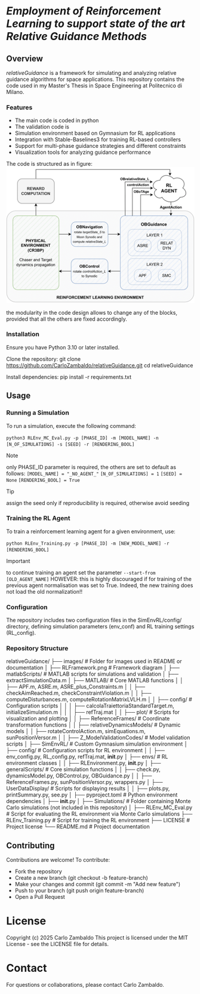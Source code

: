 # _Employment of Reinforcement Learning to support state of the art Relative Guidance Methods_ #

## Overview
_relativeGuidance_ is a framework for simulating and analyzing relative guidance algorithms for space applications. This repository contains the code used in my Master's Thesis in Space Engineering at Politecnico di Milano.

### Features
- The main code is coded in python
- The validation code is 
- Simulation environment based on Gymnasium for RL applications
- Integration with Stable-Baselines3 for training RL-based controllers
- Support for multi-phase guidance strategies and different constraints
- Visualization tools for analyzing guidance performance

The code is structured as in figure:
![Code structure and modularity](images/RLFramework.png)

the modularity in the code design allows to change any of the blocks, provided that all the others are fixed accordingly.

### Installation
Ensure you have Python 3.10 or later installed.

Clone the repository:
    git clone https://github.com/CarloZambaldo/relativeGuidance.git
    cd relativeGuidance

Install dependencies:
    pip install -r requirements.txt

## Usage

### Running a Simulation 
To run a simulation, execute the following command:

```python3 RLEnv_MC_Eval.py -p [PHASE_ID] -m [MODEL_NAME] -n [N_OF_SIMULATIONS] -s [SEED] -r [RENDERING_BOOL]```

> [!NOTE]
> only PHASE_ID parameter is required, the others are set to default as follows:
> ```[MODEL_NAME] = "_NO_AGENT_"```
> ```[N_OF_SIMULATIONS] = 1```
> ```[SEED] = None```
> ```[RENDERING_BOOL] = True```

> [!TIP]
> assign the seed only if reproducibility is required, otherwise avoid seeding

### Training the RL Agent
To train a reinforcement learning agent for a given environment, use:

```python RLEnv_Training.py -p [PHASE_ID] -m [NEW_MODEL_NAME] -r [RENDERING_BOOL]```

> [!IMPORTANT]
> to continue training an agent set the parameter ```--start-from [OLD_AGENT_NAME]```
> HOWEVER: this is highly discouraged if for training of the previous agent normalisation was set to True. Indeed, the new training does not load the old normalization!!

### Configuration
The repository includes two configuration files in the SimEnvRL/config/ directory, defining simulation parameters (env_conf) and RL training settings (RL_config).


### Repository Structure
relativeGuidance/
├── images/             # Folder for images used in README or documentation
│ ├── RLFramework.png   # Framework diagram
│
├── matlabScripts/ # MATLAB scripts for simulations and validation
│ ├── extractSimulationData.m
│ ├── MATLAB/           # Core MATLAB functions
│ │ ├── APF.m, ASRE.m, ASRE_plus_Constraints.m
│ │ ├── checkAimReached.m, checkConstraintViolation.m
│ │ ├── computeDisturbances.m, computeRotationMatrixLVLH.m
│ │ ├── config/ # Configuration scripts
│ │ │ ├── calcolaTraiettoriaStandardTarget.m, initializeSimulation.m
│ │ │ ├── refTraj.mat
│ │ ├── plot/           # Scripts for visualization and plotting
│ │ ├── ReferenceFrames/ # Coordinate transformation functions
│ │ ├── relativeDynamicsModels/ # Dynamic models
│ │ ├── rotateControlAction.m, simEquations.m, sunPositionVersor.m
│ │ ├── Z_ModelValidationCodes/ # Model validation scripts
│
├── SimEnvRL/           # Custom Gymnasium simulation environment
│ ├── config/           # Configuration scripts for RL environment
│ │ ├── env_config.py, RL_config.py, refTraj.mat, __init__.py
│ ├── envs/             # RL environment classes
│ │ ├── RLEnvironment.py, __init__.py
│ ├── generalScripts/   # Core simulation functions
│ │ ├── check.py, dynamicsModel.py, OBControl.py, OBGuidance.py
│ │ ├── ReferenceFrames.py, sunPositionVersor.py, wrappers.py
│ ├── UserDataDisplay/  # Scripts for displaying results
│ │ ├── plots.py, printSummary.py, see.py
│ ├── pyproject.toml    # Python environment dependencies
│ ├── __init__.py
│
├── Simulations/        # Folder containing Monte Carlo simulations (not included in this repository)
│
├── RLEnv_MC_Eval.py    # Script for evaluating the RL environment via Monte Carlo simulations
├── RLEnv_Training.py   # Script for training the RL environment
├── LICENSE             # Project license
└── README.md           # Project documentation


## Contributing
Contributions are welcome! To contribute:
- Fork the repository
- Create a new branch (git checkout -b feature-branch)
- Make your changes and commit (git commit -m "Add new feature")
- Push to your branch (git push origin feature-branch)
- Open a Pull Request

# License
Copyright (c) 2025 Carlo Zambaldo
This project is licensed under the MIT License - see the LICENSE file for details.

# Contact
For questions or collaborations, please contact Carlo Zambaldo.
